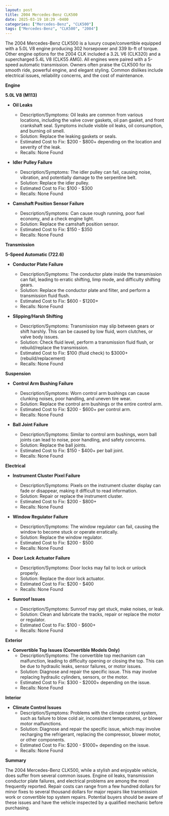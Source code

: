 ```yaml
---
layout: post
title: 2004 Mercedes-Benz CLK500
date: 2025-03-19 10:29 -0400
categories: ["Mercedes-Benz", "CLK500"]
tags: ["Mercedes-Benz", "CLK500", "2004"]
---
```

The 2004 Mercedes-Benz CLK500 is a luxury coupe/convertible equipped with a 5.0L V8 engine producing 302 horsepower and 339 lb-ft of torque. Other engine options for the 2004 CLK included a 3.2L V6 (CLK320) and a supercharged 5.4L V8 (CLK55 AMG). All engines were paired with a 5-speed automatic transmission. Owners often praise the CLK500 for its smooth ride, powerful engine, and elegant styling. Common dislikes include electrical issues, reliability concerns, and the cost of maintenance.

**Engine**

**5.0L V8 (M113)**

*   **Oil Leaks**
    *   Description/Symptoms: Oil leaks are common from various locations, including the valve cover gaskets, oil pan gasket, and front crankshaft seal. Symptoms include visible oil leaks, oil consumption, and burning oil smell.
    *   Solution: Replace the leaking gaskets or seals.
    *   Estimated Cost to Fix: $200 - $800+ depending on the location and severity of the leak.
    * Recalls: None Found

*   **Idler Pulley Failure**
    *   Description/Symptoms: The idler pulley can fail, causing noise, vibration, and potentially damage to the serpentine belt.
    *   Solution: Replace the idler pulley.
    *   Estimated Cost to Fix: $100 - $300
    *   Recalls: None Found

*   **Camshaft Position Sensor Failure**
    * Description/Symptoms: Can cause rough running, poor fuel economy, and a check engine light.
    * Solution: Replace the camshaft position sensor.
    * Estimated Cost to Fix: $150 - $350
    * Recalls: None Found

**Transmission**

**5-Speed Automatic (722.6)**

*   **Conductor Plate Failure**
    *   Description/Symptoms: The conductor plate inside the transmission can fail, leading to erratic shifting, limp mode, and difficulty shifting gears.
    *   Solution: Replace the conductor plate and filter, and perform a transmission fluid flush.
    *   Estimated Cost to Fix: $600 - $1200+
    *   Recalls: None Found

*   **Slipping/Harsh Shifting**
    *   Description/Symptoms: Transmission may slip between gears or shift harshly. This can be caused by low fluid, worn clutches, or valve body issues.
    *   Solution: Check fluid level, perform a transmission fluid flush, or rebuild/replace the transmission.
    *   Estimated Cost to Fix: $100 (fluid check) to $3000+ (rebuild/replacement)
    *   Recalls: None Found

**Suspension**

*   **Control Arm Bushing Failure**
    *   Description/Symptoms: Worn control arm bushings can cause clunking noises, poor handling, and uneven tire wear.
    *   Solution: Replace the control arm bushings or the entire control arm.
    *   Estimated Cost to Fix: $200 - $600+ per control arm.
    *   Recalls: None Found

*   **Ball Joint Failure**
    *   Description/Symptoms: Similar to control arm bushings, worn ball joints can lead to noise, poor handling, and safety concerns.
    *   Solution: Replace the ball joints.
    *   Estimated Cost to Fix: $150 - $400+ per ball joint.
    *   Recalls: None Found

**Electrical**

*   **Instrument Cluster Pixel Failure**
    *   Description/Symptoms: Pixels on the instrument cluster display can fade or disappear, making it difficult to read information.
    *   Solution: Repair or replace the instrument cluster.
    *   Estimated Cost to Fix: $200 - $800+
    *   Recalls: None Found

*   **Window Regulator Failure**
    *   Description/Symptoms: The window regulator can fail, causing the window to become stuck or operate erratically.
    *   Solution: Replace the window regulator.
    *   Estimated Cost to Fix: $200 - $500
    *   Recalls: None Found

*   **Door Lock Actuator Failure**
    *   Description/Symptoms: Door locks may fail to lock or unlock properly.
    *   Solution: Replace the door lock actuator.
    *   Estimated Cost to Fix: $200 - $400
    *   Recalls: None Found

*   **Sunroof Issues**
    *   Description/Symptoms: Sunroof may get stuck, make noises, or leak.
    *   Solution: Clean and lubricate the tracks, repair or replace the motor or regulator.
    *   Estimated Cost to Fix: $100 - $600+
    *   Recalls: None Found

**Exterior**

*   **Convertible Top Issues (Convertible Models Only)**
    *   Description/Symptoms: The convertible top mechanism can malfunction, leading to difficulty opening or closing the top. This can be due to hydraulic leaks, sensor failures, or motor issues.
    *   Solution: Diagnose and repair the specific issue. This may involve replacing hydraulic cylinders, sensors, or the motor.
    *   Estimated Cost to Fix: $300 - $2000+ depending on the issue.
    *   Recalls: None Found

**Interior**

*   **Climate Control Issues**
    *   Description/Symptoms: Problems with the climate control system, such as failure to blow cold air, inconsistent temperatures, or blower motor malfunctions.
    *   Solution: Diagnose and repair the specific issue, which may involve recharging the refrigerant, replacing the compressor, blower motor, or other components.
    *   Estimated Cost to Fix: $200 - $1000+ depending on the issue.
    *   Recalls: None Found

**Summary**

The 2004 Mercedes-Benz CLK500, while a stylish and enjoyable vehicle, does suffer from several common issues. Engine oil leaks, transmission conductor plate failures, and electrical problems are among the most frequently reported. Repair costs can range from a few hundred dollars for minor fixes to several thousand dollars for major repairs like transmission work or convertible top system repairs. Potential buyers should be aware of these issues and have the vehicle inspected by a qualified mechanic before purchasing.

